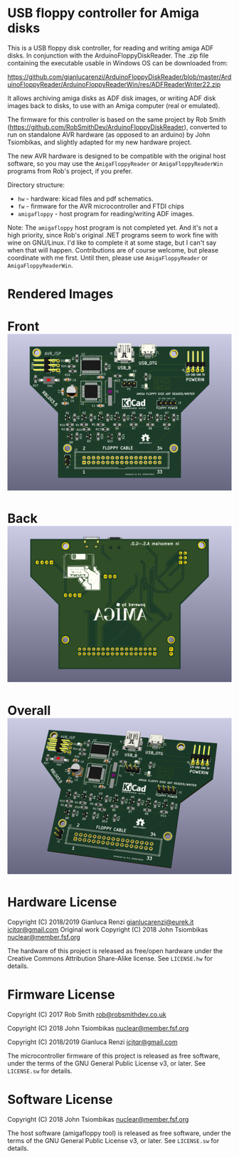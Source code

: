 USB floppy controller for Amiga disks
=====================================

This is a USB floppy disk controller, for reading and writing amiga ADF disks. In
conjunction with the ArduinoFloppyDiskReader. The .zip file containing the executable
usable in Windows OS can be downloaded from:

https://github.com/gianlucarenzi/ArduinoFloppyDiskReader/blob/master/ArduinoFloppyReader/ArduinoFloppyReaderWin/res/ADFReaderWriter22.zip

It allows archiving amiga disks as ADF disk images, or writing ADF disk images back to disks, to use
with an Amiga computer (real or emulated).

The firmware for this controller is based on the same project by Rob Smith (https://github.com/RobSmithDev/ArduinoFloppyDiskReader),
converted to run on standalone AVR hardware (as opposed to an arduino) by John
Tsiombikas, and slightly adapted for my new hardware project.

The new AVR hardware is designed to be compatible with the original host
software, so you may use the `AmigaFloppyReader` or `AmigaFloppyReaderWin`
programs from Rob's project, if you prefer.

Directory structure:

  * `hw` - hardware: kicad files and pdf schematics.
  * `fw` - firmware for the AVR microcontroller and FTDI chips
  * `amigafloppy` - host program for reading/writing ADF images.

Note: The `amigafloppy` host program is not completed yet. And it's not a high
priority, since Rob's original .NET programs seem to work fine with wine on
GNU/Linux. I'd like to complete it at some stage, but I can't say when that will
happen. Contributions are of course welcome, but please coordinate with me
first. Until then, please use `AmigaFloppyReader` or `AmigaFloppyReaderWin`.

Rendered Images
===============
# Front[![](hw/images/waffle-f.png "Board Front")](#features)
# Back[![](hw/images/waffle-b.png "Board Back")](#features)
# Overall[![](hw/images/waffle.png "Board Overall")](#features)

Hardware License
================
Copyright (C) 2018/2019 Gianluca Renzi <gianlucarenzi@eurek.it> <icjtqr@gmail.com>
Original work Copyright (C) 2018 John Tsiombikas <nuclear@member.fsf.org>

The hardware of this project is released as free/open hardware under the
Creative Commons Attribution Share-Alike license. See `LICENSE.hw` for details.

Firmware License
================
Copyright (C) 2017 Rob Smith <rob@robsmithdev.co.uk>

Copyright (C) 2018 John Tsiombikas <nuclear@member.fsf.org>

Copyright (C) 2018/2019 Gianluca Renzi <icjtqr@gmail.com>

The microcontroller firmware of this project is released as free software,
under the terms of the GNU General Public License v3, or later.  See
`LICENSE.sw` for details.

Software License
================
Copyright (C) 2018 John Tsiombikas <nuclear@member.fsf.org>

The host software (amigafloppy tool) is released as free software, under the
terms of the GNU General Public License v3, or later. See `LICENSE.sw` for
details.
